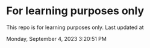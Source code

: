 # For learning purposes only
This repo is for learning purposes only.
Last updated at

Monday, September 4, 2023 3:20:51 PM

